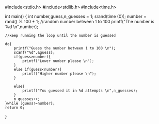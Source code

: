 #include<stdio.h>
#include<stdlib.h>
#include<time.h>

int main()
{
    int number,guess,n_guesses = 1;
    srand(time (0));
    number = rand() % 100 + 1; //random number between 1 to 100
    printf("The number is %d \n",number);

    //keep running the loop until the number is guessed

    do{
        printf("Guess the number between 1 to 100 \n");
        scanf("%d",&guess);
        if(guess>number){
            printf("Lower number please \n");
        }
        else if(guess<number){
            printf("Higher number please \n");
        }

        else{
            printf("You guessed it in %d attempts \n",n_guesses);
        }
        n_guesses++;
    }while (guess!=number);
    return 0;
}
